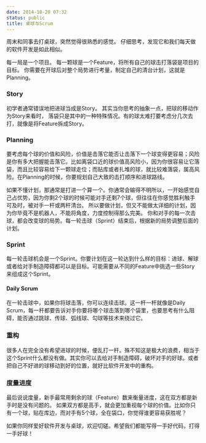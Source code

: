 ```yaml
---
date: 2014-10-20 07:32
status: public
title: 桌球与Scrum
---
```


周末和同事去打桌球，突然觉得很熟悉的感觉。
仔细思考，发现它和我们每天做的软件开发是如此相似。

每一局是一个项目。
每一颗球是一个Feature，将所有自己的球击打落袋是项目的目标。
你需要在开球后对整个局势进行考量，制定自己的清台计划，这就是Planning。

### Story
初学者通常错误地把进球当成是Story。
其实当你思考的抽象一点，把球的移动作为Story来看时， 落袋只是其中的一种特殊情况。有的球太难打要考虑分几次去打，就像是将Feature拆成Story。

### Planning
要考虑每个球的价值和风险，价值是击落它能否让击落下一个球变得更容易；风险是你有多大把握能击落它。比如离袋口近的球价值高风险小，因为你很容易让它落袋，而且比较容易给下一颗球走位；而贴库或者扎堆的球，就比较难落袋，属高风险。在Planning的时候，你要规划自己大致的击打顺序和进球路线。

如果不懂计划，那通常是打进一个算一个。你通常会输得不明所以，一开始感觉自己占优势，因为你剩2个球的时候可能对手还剩7个球，但往往在你感觉胜利触手可及时，被对手一杆或两杆清台。
所以要做计划，但又不能做太详细的计划，因为你毕竟不是机器人，不能将角度，力度控制得那么完美。
你和对手的每一次击球，都会改变球的局势。每一轮击球（Sprint）结束后，根据新的局势调整后面的计划。

### Sprint
每一轮击球机会是一个Sprint。你要计划在这一轮达到什么样的目标：进球、解球或者给对手制造障碍都可以是目标。可能需要从不同的Feature中挑选一些Story来组成这个Sprint。

#### Daily Scrum
在一轮击球中，如果你将球击落，你可以连续击球。这一杆一杆就像是Daily Scrum，每一杆都要告诉对手你要将哪个球击落到哪个袋里，也要思考有什么阻碍，能否通过跳球、传球、弧线球、勾球等技术来绕过它。

### 重构
很多人在完全没有希望进球的时候，便乱打一杆。殊不知这是极大的浪费，相当于这个Sprint什么都没有做。其实你可以去给对手制造障碍，破坏对手的好球。或者把自己不好进的球移动到好的位置，就好比软件开发中的重构。

### 度量进度
最后说说度量，新手最常用剩余的球（Feature）数来衡量进度，这在双方都是新手时是没有问题的。
如果双方都是高手，就会更加重视每个球的价值。比如你只有一个球，贴在库边，而对手有5个球，全在袋口，你觉得谁更容易获胜呢？

如果你同样爱好软件开发与桌球，欢迎切磋。希望我们都能写得一手好代码，打得一手好球！
